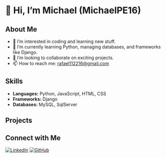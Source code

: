 # 👋 Hi, I’m Michael (MichaelPE16)

## About Me
- 👀 I’m interested in coding and learning new stuff.
- 🌱 I’m currently learning Python, managing databases, and frameworks like Django.
- 💞️ I’m looking to collaborate on exciting projects.
- 📫 How to reach me: [rafael112216@gmail.com](mailto:rafael112216@gmail.com)

## Skills
- **Languages:** Python, JavaScript, HTML, CSS
- **Frameworks:** Django
- **Databases:** MySQL, SqlServer

## Projects


## Connect with Me
[![LinkedIn](https://img.shields.io/badge/LinkedIn-Connect-blue)]((https://www.linkedin.com/in/michael-pacheco-encarnacion/))
[![GitHub](https://img.shields.io/badge/GitHub-Follow-black)](https://github.com/MichaelPE16)

<!---
MichaelPE16/MichaelPE16 is a ✨ special ✨ repository because its `README.md` (this file) appears on your GitHub profile.
You can click the Preview link to take a look at your changes.
--->
